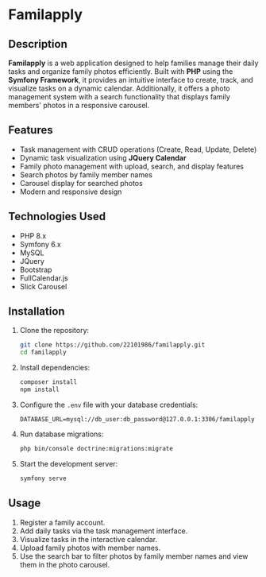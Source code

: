 # Familapply

## Description
**Familapply** is a web application designed to help families manage their daily tasks and organize family photos efficiently. Built with **PHP** using the **Symfony Framework**, it provides an intuitive interface to create, track, and visualize tasks on a dynamic calendar. Additionally, it offers a photo management system with a search functionality that displays family members' photos in a responsive carousel.

## Features
- Task management with CRUD operations (Create, Read, Update, Delete)
- Dynamic task visualization using **JQuery Calendar**
- Family photo management with upload, search, and display features
- Search photos by family member names
- Carousel display for searched photos
- Modern and responsive design

## Technologies Used
- PHP 8.x
- Symfony 6.x
- MySQL
- JQuery
- Bootstrap
- FullCalendar.js
- Slick Carousel

## Installation
1. Clone the repository:
   ```bash
   git clone https://github.com/22101986/familapply.git
   cd familapply
   ```
2. Install dependencies:
   ```bash
   composer install
   npm install
   ```
3. Configure the `.env` file with your database credentials:
   ```env
   DATABASE_URL=mysql://db_user:db_password@127.0.0.1:3306/familapply
   ```
4. Run database migrations:
   ```bash
   php bin/console doctrine:migrations:migrate
   ```
5. Start the development server:
   ```bash
   symfony serve
   ```

## Usage
1. Register a family account.
2. Add daily tasks via the task management interface.
3. Visualize tasks in the interactive calendar.
4. Upload family photos with member names.
5. Use the search bar to filter photos by family member names and view them in the photo carousel.



